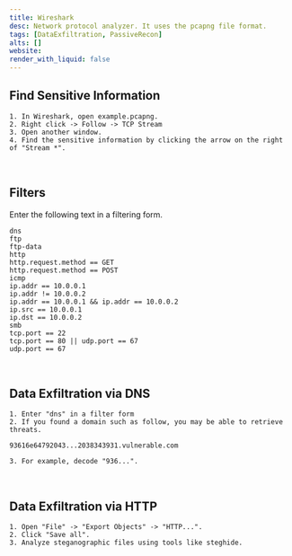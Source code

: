 ```yaml
---
title: Wireshark
desc: Network protocol analyzer. It uses the pcapng file format.
tags: [DataExfiltration, PassiveRecon]
alts: []
website:
render_with_liquid: false
---
```


## Find Sensitive Information

```
1. In Wireshark, open example.pcapng.
2. Right click -> Follow -> TCP Stream
3. Open another window.
4. Find the sensitive information by clicking the arrow on the right of "Stream *".
```

<br />

## Filters

Enter the following text in a filtering form.

```
dns
ftp
ftp-data
http
http.request.method == GET
http.request.method == POST
icmp
ip.addr == 10.0.0.1
ip.addr != 10.0.0.2
ip.addr == 10.0.0.1 && ip.addr == 10.0.0.2
ip.src == 10.0.0.1
ip.dst == 10.0.0.2
smb
tcp.port == 22
tcp.port == 80 || udp.port == 67
udp.port == 67
```

<br />

## Data Exfiltration via DNS

```
1. Enter "dns" in a filter form
2. If you found a domain such as follow, you may be able to retrieve threats.

93616e64792043...2038343931.vulnerable.com

3. For example, decode "936...".
```

<br />

## Data Exfiltration via HTTP

```
1. Open "File" -> "Export Objects" -> "HTTP...".
2. Click "Save all".
3. Analyze steganographic files using tools like steghide.
```